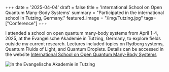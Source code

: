 +++
date = '2025-04-04'
draft = false
title = 'International School on Open Quantum Many-Body Systems'
summary = "Participated in the international school in Tutzing, Germany."
featured_image = "/img/Tutzing.jpg"
tags= ["Conference"]
+++


I attended a school on open quantum many-body systems from April 1-4, 2025, at the Evangelische Akademie in Tutzing, Germany, to explore fields outside my current research. Lectures included topics on Rydberg systems, Quantum Fluids of Light, and Quantum Droplets. Details can be accessed in the website <a href="https://www.physik.uni-kl.de/oscar/index.php/i-oscar/i-oscar-overview/international-winter-school-2025" target="_blank">International School on Open Quantum Many-Body Systems</a> 


<img src="/img/Tutzing.jpg" alt="In the Evangelische Akademie in Tutzing">



